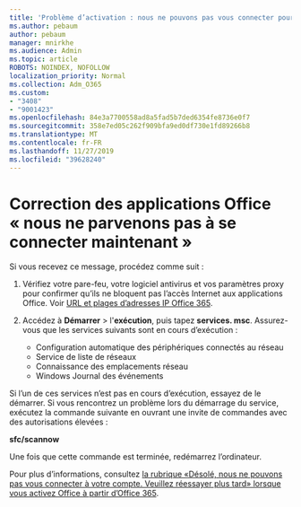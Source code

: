 ```yaml
---
title: 'Problème d’activation : nous ne pouvons pas vous connecter pour le moment'
ms.author: pebaum
author: pebaum
manager: mnirkhe
ms.audience: Admin
ms.topic: article
ROBOTS: NOINDEX, NOFOLLOW
localization_priority: Normal
ms.collection: Adm_O365
ms.custom:
- "3408"
- "9001423"
ms.openlocfilehash: 84e3a7700558ad8a5fad5b7ded6354fe8736e0f7
ms.sourcegitcommit: 358e7ed05c262f909bfa9ed0df730e1fd89266b8
ms.translationtype: MT
ms.contentlocale: fr-FR
ms.lasthandoff: 11/27/2019
ms.locfileid: "39628240"
---
```

# <a name="fixing-the-office-apps-we-are-unable-to-connect-right-now-message"></a>Correction des applications Office « nous ne parvenons pas à se connecter maintenant »

Si vous recevez ce message, procédez comme suit :

1. Vérifiez votre pare-feu, votre logiciel antivirus et vos paramètres proxy pour confirmer qu’ils ne bloquent pas l’accès Internet aux applications Office. Voir [URL et plages d’adresses IP Office 365](https://docs.microsoft.com/office365/enterprise/urls-and-ip-address-ranges).

2. Accédez à **Démarrer** > l'**exécution**, puis tapez **services. msc**. Assurez-vous que les services suivants sont en cours d’exécution :
    - Configuration automatique des périphériques connectés au réseau
    - Service de liste de réseaux
    - Connaissance des emplacements réseau
    - Windows Journal des événements

Si l’un de ces services n’est pas en cours d’exécution, essayez de le démarrer. Si vous rencontrez un problème lors du démarrage du service, exécutez la commande suivante en ouvrant une invite de commandes avec des autorisations élevées :

**sfc/scannow**

Une fois que cette commande est terminée, redémarrez l’ordinateur.

Pour plus d’informations, consultez [la rubrique «Désolé, nous ne pouvons pas vous connecter à votre compte. Veuillez réessayer plus tard» lorsque vous activez Office à partir d’Office 365](https://docs.microsoft.com/office/troubleshoot/activation-installation/issue-when-activate-office-from-office-365).